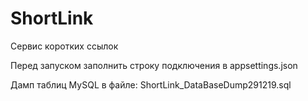 # ShortLink
Сервис коротких ссылок

Перед запуском заполнить строку подключения в appsettings.json

Дамп таблиц MySQL в файле: ShortLink_DataBaseDump291219.sql
